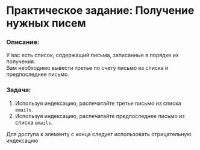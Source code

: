 # Практическое задание: Получение нужных писем

### Описание:
У вас есть список, содержащий письма, записанные в порядке их получения.  
Вам необходимо вывести третье по счету письмо из списка и предпоследнее письмо.

### Задача:
1. Используя индексацию, распечатайте третье письмо из списка `emails`.
2. Используя индексацию, распечатайте предпоследнее письмо из списка `emails`.

<div class="hint">
  Для доступа к элементу с конца следует использовать отрицательную индексацию
</div>
